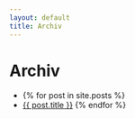 ```yaml
---
layout: default 
title: Archiv 
---
```

# Archiv

-   {% for post in site.posts %}
-   [{{ post.title }}](%7B%7B%20post.url%20%7D%7D)
    {% endfor %}
